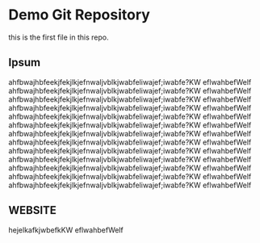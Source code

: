 # Demo Git Repository
this is the first file in this repo.
## Ipsum
ahfbwajhbfeekjfekjlkjefnwaljvblkjwabfeliwajef;iwabfe?KW eflwahbefWelf 
ahfbwajhbfeekjfekjlkjefnwaljvblkjwabfeliwajef;iwabfe?KW eflwahbefWelf 
ahfbwajhbfeekjfekjlkjefnwaljvblkjwabfeliwajef;iwabfe?KW eflwahbefWelf 
ahfbwajhbfeekjfekjlkjefnwaljvblkjwabfeliwajef;iwabfe?KW eflwahbefWelf 
ahfbwajhbfeekjfekjlkjefnwaljvblkjwabfeliwajef;iwabfe?KW eflwahbefWelf 
ahfbwajhbfeekjfekjlkjefnwaljvblkjwabfeliwajef;iwabfe?KW eflwahbefWelf 
ahfbwajhbfeekjfekjlkjefnwaljvblkjwabfeliwajef;iwabfe?KW eflwahbefWelf 
ahfbwajhbfeekjfekjlkjefnwaljvblkjwabfeliwajef;iwabfe?KW eflwahbefWelf 
ahfbwajhbfeekjfekjlkjefnwaljvblkjwabfeliwajef;iwabfe?KW eflwahbefWelf 
ahfbwajhbfeekjfekjlkjefnwaljvblkjwabfeliwajef;iwabfe?KW eflwahbefWelf 
ahfbwajhbfeekjfekjlkjefnwaljvblkjwabfeliwajef;iwabfe?KW eflwahbefWelf 
ahfbwajhbfeekjfekjlkjefnwaljvblkjwabfeliwajef;iwabfe?KW eflwahbefWelf 
ahfbwajhbfeekjfekjlkjefnwaljvblkjwabfeliwajef;iwabfe?KW eflwahbefWelf 

## WEBSITE


hejelkafkjwbefkKW eflwahbefWelf 